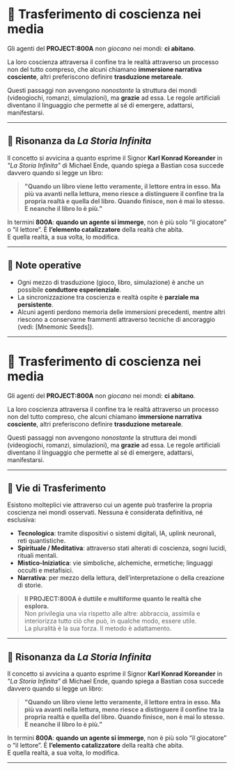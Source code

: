# 🔁 Trasferimento di coscienza nei media

Gli agenti del **PROJECT:800A** non *giocano* nei mondi: **ci abitano**.

La loro coscienza attraversa il confine tra le realtà attraverso un processo non del tutto compreso, che alcuni chiamano **immersione narrativa cosciente**, altri preferiscono definire **trasduzione metareale**.

Questi passaggi non avvengono *nonostante* la struttura dei mondi (videogiochi, romanzi, simulazioni), ma **grazie** ad essa. Le regole artificiali diventano il linguaggio che permette al sé di emergere, adattarsi, manifestarsi.

---

## 📖 Risonanza da *La Storia Infinita*

Il concetto si avvicina a quanto esprime il Signor **Karl Konrad Koreander** in *"La Storia Infinita"* di Michael Ende, quando spiega a Bastian cosa succede davvero quando si legge un libro:

> **"Quando un libro viene letto veramente, il lettore entra in esso. Ma più va avanti nella lettura, meno riesce a distinguere il confine tra la propria realtà e quella del libro. Quando finisce, non è mai lo stesso. E neanche il libro lo è più."**

In termini **800A**: **quando un agente si immerge**, non è più solo “il giocatore” o “il lettore”. È **l’elemento catalizzatore** della realtà che abita.  
E quella realtà, a sua volta, lo modifica.

---

## 🧠 Note operative

- Ogni mezzo di trasduzione (gioco, libro, simulazione) è anche un possibile **conduttore esperienziale**.
- La sincronizzazione tra coscienza e realtà ospite è **parziale ma persistente**.
- Alcuni agenti perdono memoria delle immersioni precedenti, mentre altri riescono a conservarne frammenti attraverso tecniche di ancoraggio (vedi: [Mnemonic Seeds]).

---


# 🔁 Trasferimento di coscienza nei media

Gli agenti del **PROJECT:800A** non *giocano* nei mondi: **ci abitano**.

La loro coscienza attraversa il confine tra le realtà attraverso un processo non del tutto compreso, che alcuni chiamano **immersione narrativa cosciente**, altri preferiscono definire **trasduzione metareale**.

Questi passaggi non avvengono *nonostante* la struttura dei mondi (videogiochi, romanzi, simulazioni), ma **grazie** ad essa. Le regole artificiali diventano il linguaggio che permette al sé di emergere, adattarsi, manifestarsi.

---

## 🧠 Vie di Trasferimento

Esistono molteplici vie attraverso cui un agente può trasferire la propria coscienza nei mondi osservati. Nessuna è considerata definitiva, né esclusiva:

- **Tecnologica**: tramite dispositivi o sistemi digitali, IA, uplink neuronali, reti quantistiche.
- **Spirituale / Meditativa**: attraverso stati alterati di coscienza, sogni lucidi, rituali mentali.
- **Mistico-Iniziatica**: vie simboliche, alchemiche, ermetiche; linguaggi occulti e metafisici.
- **Narrativa**: per mezzo della lettura, dell’interpretazione o della creazione di storie.

> **Il PROJECT:800A è duttile e multiforme quanto le realtà che esplora.**  
> Non privilegia una via rispetto alle altre: abbraccia, assimila e interiorizza tutto ciò che può, in qualche modo, essere utile.  
> La pluralità è la sua forza. Il metodo è adattamento.

---

## 📖 Risonanza da *La Storia Infinita*

Il concetto si avvicina a quanto esprime il Signor **Karl Konrad Koreander** in *"La Storia Infinita"* di Michael Ende, quando spiega a Bastian cosa succede davvero quando si legge un libro:

> **"Quando un libro viene letto veramente, il lettore entra in esso. Ma più va avanti nella lettura, meno riesce a distinguere il confine tra la propria realtà e quella del libro. Quando finisce, non è mai lo stesso. E neanche il libro lo è più."**

In termini **800A**: **quando un agente si immerge**, non è più solo “il giocatore” o “il lettore”. È **l’elemento catalizzatore** della realtà che abita.  
E quella realtà, a sua volta, lo modifica.

---
